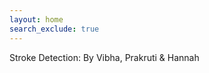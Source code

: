 ```yaml
---
layout: home
search_exclude: true
---
```

Stroke Detection: By Vibha, Prakruti & Hannah    

<script>
window.onload = function() {
    window.location.href = "stroke";
}
</script>
